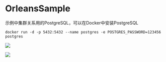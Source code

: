 # OrleansSample
示例中集群关系用的PostgreSQL，可以在Docker中安装PostgreSQL
```
docker run -d -p 5432:5432 --name postgres -e POSTGRES_PASSWORD=123456  postgres
```

![](https://note.youdao.com/yws/api/personal/file/0ECFBF7702FA4F418A4E5BD10EC2652F?method=download&shareKey=eb1097f72c05996410a4c400cfc1c860)

![](https://note.youdao.com/yws/api/personal/file/B73DC37502824B61BFFE7138AC930489?method=download&shareKey=4c4c50831eea48bb6b7a005bf9f8cd57)
